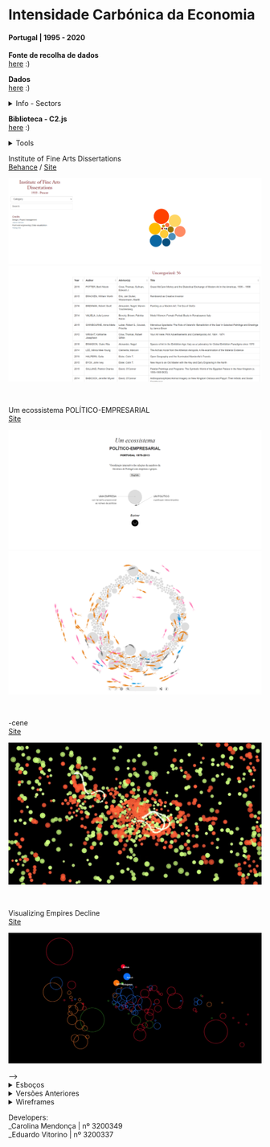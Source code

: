 <!--
**air-polution-portugal/air-![]()polution-portugal**
-->

<h1>Intensidade Carbónica da Economia</h1>

<h4> Portugal | 1995 - 2020</h4>

<!-- SUBSTITUIR CASO FAÇAMOS ALTERAÇÕES-->
<!--
<p>

O projeto Intensidade Carbónica da Economia - Portugal 1995-2020 tem como principal propósito/finalidade/objetivo criar uma visualização de dados interativa relativa à intensidade carbónica dos diversos setores de atividade económica em Portugal.

Assim, parte-se de um conjunto de dados, (disponível aqui [<ins>https://www.pordata.pt/portugal/intensidade+carbonica+da+economia+por+setor+de+atividade-3477</ins>](https://www.pordata.pt/portugal/intensidade+carbonica+da+economia+por+setor+de+atividade-3477) ) referentes ao período entre 1995 e 2020, que indica “quanto dióxido de carbono e outros gases causadores do aquecimento global são emitidos, em toneladas, por cada milhão de euros de riqueza criada.

O objetivo final desta visualização de dados é ilustrar, de forma visual, intuitiva e de fácil/rápida interpretação, de que forma é que a poluição causada por cada um destes setores foi evoluindo ao longo de 25 anos. Desta forma, é possível, ao utilizador, perceber que alguns setores extremamente poluentes em 1995 (nomeadamente o Setor Energético e  o de Captação, Tratamento e Distribuição de Água) são atualmente mais amigos do ambiente (eco-friendly); embora, em 2020 o setor mais poluente seja ainda o de Captação, Tratamento e Distribuição de Água. Através da identificação dos setores mais poluentes, o público/utilizador pode perceber onde/sobre que setores devem ser tomadas medidas com vista a reduzir a pegada ecológica.

A visualização dos dados é construída para um ano de cada vez (anualmente?), dependendo da interação do utilizador, é então apresentado um conjunto de partículas (representadas por uma forma esférica/circular, com linhas que nascem do seu centro), cada uma representativa de um determinado setor de atividade económica. O tamanho da partícula é exponencialmente proporcional ao respetivo valor da intensidade carbónica do seu setor - quanto maior for a partícula, mais poluente é o setor.

Em adição, o utilizador tem a oportunidade de selecionar cada partícula para obter informações mais pormenorizada sobre esse setor (como a percentagem de gases causadores do aquecimento global emitidos relativamente ao total anual). 

Esta visualização de dados, integralmente desenvolvida em P5.js (JavaScript), é ainda um work in progress, tratando-se de uma nova forma de interpretar e representar os dados originais, fazendo uso da tecnologia para os recodificar numa componente visual e interativa e intuitiva, de muito mais fácil leitura para o ser humano.

</p>

-->

<!--<details><summary> Imagens - Interação </summary>

![](anexos_relatorio/Interação_1.png)

![](anexos_relatorio/Interação_2.png)

</details>-->

**Fonte de recolha de dados**
<br>[here](https://www.pordata.pt/portugal/intensidade+carbonica+da+economia+por+setor+de+atividade-3477) :)
<br>

**Dados**
<br>[here](https://github.com/air-polution-portugal/air-polution-portugal.github.io/blob/main/00-Dados.csv) :)

<details><summary> Info - Sectors </summary>
<br>

[( 0 ) Primary Sector](https://eportugal.gov.pt/categorias-de-actividade/agrc-anml-flrst-pesca)
<br>
[( 1 ) Extractive Industries](https://eportugal.gov.pt/categorias-de-actividade/extrativas)
<br>
[( 2 ) Manufacturing](https://eportugal.gov.pt/categorias-de-actividade/transformadoras)
<br>
[( 3 ) Energy](https://eportugal.gov.pt/categorias-de-actividade/elet-gas-vap-quen-frio)
<br>
[( 4 ) Water Capture, Treatment and Distribution](https://www.gee.gov.pt/pt/lista-publicacoes/estatisticas-setoriais/e-captacao-tratamento-e-distribuicao-de-agua-saneamento-gestao-de-residuos-e-despoluicao/36-captacao-tratamento-e-distribuicao-de-agua)
<br>
[( 5 ) Construction](https://eportugal.gov.pt/categorias-de-actividade/construcao)
<br>
[( 6 ) Tertiary Sector](https://eportugal.gov.pt/categorias-de-actividade/grossis-retalho-repar-auto-moto)
<br>
[( 7 ) Transport and Storage](https://eportugal.gov.pt/categorias-de-actividade/transporte-armazenam)
<br>
[( 8 ) Housing and Catering](https://eportugal.gov.pt/categorias-de-actividade/alojam-restaur)
<br>
[( 9 ) Information and Communication](https://eportugal.gov.pt/categorias-de-actividade/inform-comunic)
<br>
[( 10 ) Financial and Insurance Activities](https://eportugal.gov.pt/categorias-de-actividade/financeiro)
<br>
[( 11 ) Real Estate Activities](https://eportugal.gov.pt/categorias-de-actividade/imobiliario)
<br>
[( 12 ) Consulting, Scientific, Technical](https://eportugal.gov.pt/categorias-de-actividade/consult-cient-tecnic-similar)
<br>
[( 13 ) Administrative and Support Service Activities](https://eportugal.gov.pt/categorias-de-actividade/admin-apoio)
<br>
[( 14 ) Public Administration](https://dados.gov.pt/pt/datasets/administracao-publica-e-defesa-seguranca-social-obrigatoria/)
<br>
[( 15 ) Education](https://eportugal.gov.pt/categorias-de-actividade/educacao)
<br>
[( 16 ) Human Health Activities and Social Support](https://eportugal.gov.pt/categorias-de-actividade/saude-apoiosocial)
<br>
[( 17 ) Arts, Entertainment, Sports](https://eportugal.gov.pt/categorias-de-actividade/arte-desp-recreacao)
<br>
[( 18 ) Other Services](https://eportugal.gov.pt/categorias-de-actividade/outros-servpessoais)
<br>

</details>

**Biblioteca - C2.js**
<br>[here](https://c2js.org/) :)
<br>

<details><summary> Tools </summary>
<br>

<p>Microsoft Excel: Tabela de dados</p>
<p>Papel e Papis: Esboços e Wireframes</p>
<p>Figma: Desenvolvimento de protótipo high fidelity </p>
<p>P5js: Elaboração do projeto interativo </p>
<p>[Library - C2.js](https://c2js.org/)</p>

<br>
</details>

<!--<details><summary>Moodboard & Referências</summary>

<br>

Key Workers
 <br>
 [Behance](https://www.behance.net/gallery/99331127/Key-WorkersMigrants-contributionto-COVID-19-response) / [Vimeo](https://vimeo.com/431452723?embedded=true&source=vimeo_logo&owner=6931780)

![](anexos_relatorio/Referência_3.jpg)

![](anexos_relatorio/Referência_3-1.jpg)

<br>

Hearts and Minds
<br>
[Behance](https://www.behance.net/gallery/133409063/Hearts-and-minds) / [Vimeo](https://vimeo.com/657826393?embedded=true&source=vimeo_logo&owner=6931780)

![](anexos_relatorio/Referência_4.png)
![](anexos_relatorio/Referência_4-1.png)
![](anexos_relatorio/Referência_4-2.png)

<br>

The Mayors Dialogue on Growth and Solidarity
<br>
[Behance](https://www.behance.net/gallery/111133627/The-Mayors-Dialogue-on-Growth-and-Solidarity) / [Vimeo](https://vimeo.com/499241639?embedded=true&source=vimeo_logo&owner=6931780)

![](anexos_relatorio/Referência_5.png)
![](anexos_relatorio/Referência_5-1.png)

<br>

Noise Pollution
<br>
[Behance](https://www.behance.net/gallery/96908251/Noise-pollution)

![](anexos_relatorio/Referência_6.png)
![](anexos_relatorio/Referência_6-1.png)

<br>

Energy Demand and the Rhythm of Everyday Life
<br>
[Behance](https://www.behance.net/gallery/153326341/Energy-demand-and-the-rhythm-of-everyday-life)

![](anexos_relatorio/Referência_1.png)
![](anexos_relatorio/Referência_1-1.png)

<br>

The Deepest Lakes
<br>
[Behance](https://www.behance.net/gallery/148418917/The-deepest-lakes)

![](anexos_relatorio/Referência_2.png)

<br>

Life in 2050 Ident
<br>
[Vimeo](https://vimeo.com/10924639)

![](anexos_relatorio/Referência_7.png)

<br>

<!-- [Visualizing the Digits of Pi](https://www.youtube.com/watch?v=WEd_UIKG-uc&list=PLdmBHU4Jaa1j3S_FDImTyLgnHittN6XEI&index=32)

<br>

<!-- ![](anexos_relatorio/Referência_8.png)

<br> -->

Institute of Fine Arts Dissertations
<br>
[Behance](https://yining1023.github.io/IFA/projects/ifa-dissertation/) / [Site](https://yining1023.github.io/IFA/projects/ifa-dissertation/)

![](anexos_relatorio/Referência_9.png)
![](anexos_relatorio/Referência_9-1.png)


<br>

Um ecossistema POLÍTICO-EMPRESARIAL
<br>
[Site](https://pmcruz.com/eco/)

![](anexos_relatorio/Referência_10.png)
![](anexos_relatorio/Referência_10-1.png)

 <br>
 
 -cene
<br>
[Site](http://pmcruz.com/works/-cene.html)

![](anexos_relatorio/Referência_11.png)

<br>

Visualizing Empires Decline
<br>
[Site](http://pmcruz.com/works/visualizing-empires-decline.html)

![](anexos_relatorio/Referência_12.png)

</details> -->

<details><summary>Esboços</summary>

![](anexos_relatorio/WireFrame_1.jpg)

![](anexos_relatorio/WireFrame_2.jpg)

![](anexos_relatorio/WireFrame_3.jpg)
</details>

<details><summary>Versões Anteriores</summary>

![](anexos_relatorio/Versões_1.png)
![](anexos_relatorio/Versões_2.png)
![](anexos_relatorio/Versões_3.png)
![](anexos_relatorio/Versões_4.png)
![](anexos_relatorio/Versões_5.png)
![](anexos_relatorio/Versões_6.png)
![](anexos_relatorio/Versões_7.png)
![](anexos_relatorio/Versões_9.png)
![](anexos_relatorio/Versões_10.png)
![](anexos_relatorio/Versões_11.png)
![](anexos_relatorio/Versões_12.png)
![](anexos_relatorio/Versões_13.png)
![](anexos_relatorio/Versões_14.png)

</details>

<details><summary>Wireframes</summary>

![](anexos_relatorio/WireFrame_Figma_1.jpg)
![](anexos_relatorio/WireFrame_Figma_2.jpg)
![](anexos_relatorio/WireFrame_Figma_3.jpg)
![](anexos_relatorio/WireFrame_Figma_4.jpg)
![](anexos_relatorio/WireFrame_Figma_5.jpg)
</details>

<!--<details><summary>To do List (para um futuro próximo) </summary>

- [x] Particles - Formato & Cores

- [x] Manter o MouseIsPressed (selecionar) nas Particles

- [x] Pop-up - Legenda de Compração

- [x] Slider
    - [x] Legenda

- [ ] Tornar Responsive
     - [ ] Mobile Layout
     - [x] Particles Spawn

- [ ]  Escrever Textos
     - [x] Título Projeto
     - [ ] Texto Intro
     - [ ] Textos Setores
     - [x] Alterar Nomes Setores

- [x] Botões

</details>

<details><summary> To do List  (para um futuro não tão próximo :) )</summary>

- [x] Tornar Responsive (Cont.)
    - [x] TextBoxes
    - [x] Organizar Particles - Point vs Line
  
- [x] Scene Intro - Particles

- [ ] PT vs EN (2 Versões?)

- [ ] Slider
    - [x] Interação Pointer
    - [ ] Interação on MouseRelleased

</details>-->
<!--<details><summary>Referências</summary>
**

References:

\- PEARSON, Matt. (2011). Generative Art - a pratical guide using processing. Manning Publications;

\- SHIFFMAN, Daniel. (2019, fevereiro, 25). Coding Challenge #123.1: Polar Perlin Noise Loops. Youtube. https://www.youtube.com/watch?v=ZI1dmHv3MeM;

\- SHOEMAKER, Maxin. (2021, fevereiro, 21). Creative Coding Tutorial: Golden Ratio Sunflower Spiral in P5.js (Javascript). Youtube. https://www.youtube.com/watch?v=RrSOv9FH6uo&t=496s;

**
<details-->
<p>
Developers:
    <br>
    _Carolina Mendonça | nº 3200349
    <br>
    _Eduardo Vitorino | nº 3200337
</p>

